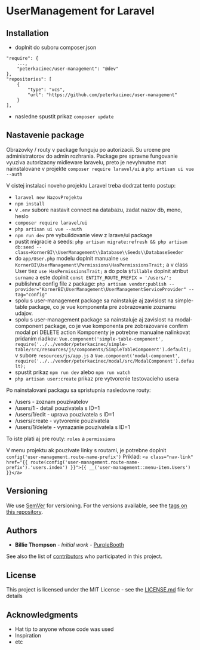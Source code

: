 # UserManagement for Laravel

## Installation

- doplnit do suboru composer.json
```
"require": {
    ...,
    "peterkacinec/user-management": "@dev"
},
"repositories": [
    {
        "type": "vcs",
        "url": "https://github.com/peterkacinec/user-management"
    }
],
```

- nasledne spustit prikaz `composer update`

## Nastavenie package

Obrazovky / routy v package funguju po autorizacii. Su urcene pre 
administratorov do admin rozhrania. Package pre spravne fungovanie
vyuziva autorizacny midleware laravelu, preto je nevyhnutne mat nainstalovane
v projekte `composer require laravel/ui` a `php artisan ui vue --auth`

V cistej instalaci noveho projektu Laravel treba dodrzat tento postup:

- `laravel new NazovProjektu`
- `npm install`
- v `.env` subore nastavit connect na databazu, zadat nazov db, meno, heslo
- `composer require laravel/ui`
- `php artisan ui vue --auth`
- `npm run dev` pre vybuildovanie view z larave/ui package
- pustit migracie a seeds:  `php artisan migrate:refresh && php artisan db:seed --class=KornerBI\\UserManagement\\Database\\Seeds\\DatabaseSeeder`
- do `app/User.php` modelu doplnit manualne `use KornerBI\UserManagement\Permissions\HasPermissionsTrait;` 
a v class User tiez `use HasPermissionsTrait;` a do pola `$fillable` doplnit atribut `surname`
a este doplnit `const ENTITY_ROUTE_PREFIX = '/users/';`
- publishnut config file z package: `php artisan vendor:publish --provider="KornerBI\UserManagement\UserManagementServiceProvider" --tag="config"`
- spolu s user-management package sa nainstaluje aj zavislost na simple-table package, co je vue komponenta pre zobrazovanie zoznamu udajov.
- spolu s user-management package sa nainstaluje aj zavislost na modal-component package, co je vue komponenta pre zobrazovanie confirm modal pri DELETE action
Komponenty je potrebne manualne nalinkovat pridanim riadkov: 
`Vue.component('simple-table-component', require('../../vendor/peterkacinec/simple-table/src/resources/js/components/SimpleTableComponent').default);` v subore `resources/js/app.js`
a `Vue.component('modal-component', require('../../vendor/peterkacinec/modal/src/ModalComponent').default);`
- spustit prikaz `npm run dev` alebo `npm run watch`
- `php artisan user:create` prikaz pre vytvorenie testovacieho usera

Po nainstalovani packagu sa spristupnia nasledovne routy:
- /users - zoznam pouzivatelov
- /users/1 - detail pouzivatela s ID=1
- /users/1/edit - uprava pouzivatela s ID=1
- /users/create - vytvorenie pouzivatela
- /users/1/delete - vymazanie pouzivatela s ID=1

To iste plati aj pre routy: `roles` a `permissions`

V menu projektu ak pouzivate linky s routami, je potrebne doplnit `config('user-management.route-name-prefix')`
Priklad: `<a class="nav-link" href="{{ route(config('user-management.route-name-prefix').'users.index') }}">{{ __('user-management::menu-item.Users') }}</a>`

## Versioning

We use [SemVer](http://semver.org/) for versioning. For the versions available, see the [tags on this repository](https://github.com/your/project/tags). 

## Authors

* **Billie Thompson** - *Initial work* - [PurpleBooth](https://github.com/PurpleBooth)

See also the list of [contributors](https://github.com/your/project/contributors) who participated in this project.

## License

This project is licensed under the MIT License - see the [LICENSE.md](LICENSE.md) file for details

## Acknowledgments

* Hat tip to anyone whose code was used
* Inspiration
* etc
